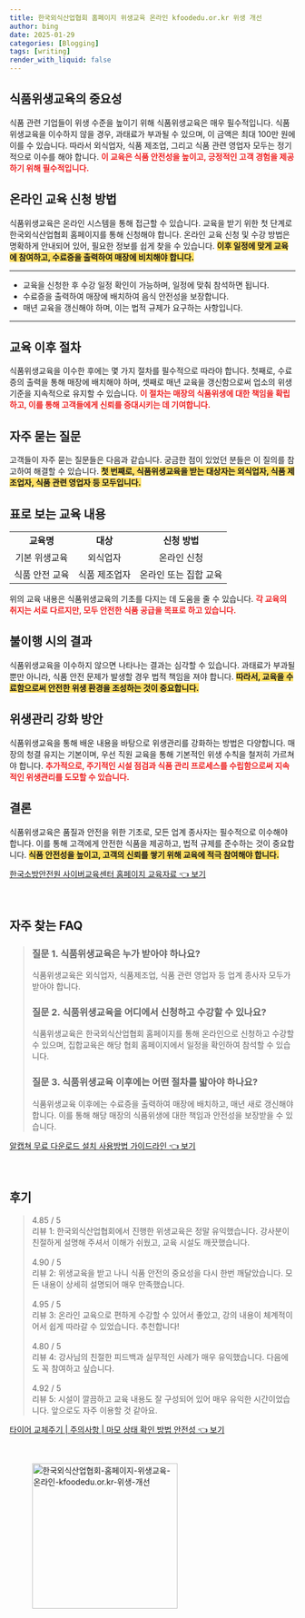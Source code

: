```yaml
---
title: 한국외식산업협회 홈페이지 위생교육 온라인 kfoodedu.or.kr 위생 개선
author: bing
date: 2025-01-29
categories: [Blogging]
tags: [writing]
render_with_liquid: false
---
```



<h2 id='식품위생교육의 중요성'>식품위생교육의 중요성</h2>

<p>식품 관련 기업들이 위생 수준을 높이기 위해 식품위생교육은 매우 필수적입니다. 식품위생교육을 이수하지 않을 경우, 과태료가 부과될 수 있으며, 이 금액은 최대 100만 원에 이를 수 있습니다. 따라서 외식업자, 식품 제조업, 그리고 식품 관련 영업자 모두는 정기적으로 이수를 해야 합니다. <b><span style="color: #ee2323;">이 교육은 식품 안전성을 높이고, 긍정적인 고객 경험을 제공하기 위해 필수적입니다.</span></b></p>

<h2 id='온라인 교육 신청 방법'>온라인 교육 신청 방법</h2>

<p>식품위생교육은 온라인 시스템을 통해 접근할 수 있습니다. 교육을 받기 위한 첫 단계로 한국외식산업협회 홈페이지를 통해 신청해야 합니다. 온라인 교육 신청 및 수강 방법은 명확하게 안내되어 있어, 필요한 정보를 쉽게 찾을 수 있습니다. <b><span style="background-color: #ffe066;">이후 일정에 맞게 교육에 참여하고, 수료증을 출력하여 매장에 비치해야 합니다.</span></b></p>

<hr />

<ul>
    <li>교육을 신청한 후 수강 일정 확인이 가능하며, 일정에 맞춰 참석하면 됩니다.</li>
    <li>수료증을 출력하여 매장에 배치하여 음식 안전성을 보장합니다.</li>
    <li>매년 교육을 갱신해야 하며, 이는 법적 규제가 요구하는 사항입니다.</li>
</ul>

<hr />

<h2 id='교육 이후 절차'>교육 이후 절차</h2>

<p>식품위생교육을 이수한 후에는 몇 가지 절차를 필수적으로 따라야 합니다. 첫째로, 수료증의 출력을 통해 매장에 배치해야 하며, 셋째로 매년 교육을 갱신함으로써 업소의 위생 기준을 지속적으로 유지할 수 있습니다. <b><span style="color: #ee2323;">이 절차는 매장의 식품위생에 대한 책임을 확립하고, 이를 통해 고객들에게 신뢰를 증대시키는 데 기여합니다.</span></b></p>

<h2 id='자주 묻는 질문'>자주 묻는 질문</h2>

<p>고객들이 자주 묻는 질문들은 다음과 같습니다. 궁금한 점이 있었던 분들은 이 질의를 참고하여 해결할 수 있습니다. <b><span style="background-color: #ffe066;">첫 번째로, 식품위생교육을 받는 대상자는 외식업자, 식품 제조업자, 식품 관련 영업자 등 모두입니다.</span></b></p>

<h2 id='표로 보는 교육 내용'>표로 보는 교육 내용</h2>

<table>
    <tr>
        <td style="text-align: center; height: 17px;"><b>교육명</b></td>
        <td style="text-align: center; height: 17px;"><b>대상</b></td>
        <td style="text-align: center; height: 17px;"><b>신청 방법</b></td>
    </tr>
    <tr>
        <td style="text-align: center; height: 17px;">기본 위생교육</td>
        <td style="text-align: center; height: 17px;">외식업자</td>
        <td style="text-align: center; height: 17px;">온라인 신청</td>
    </tr>
    <tr>
        <td style="text-align: center; height: 17px;">식품 안전 교육</td>
        <td style="text-align: center; height: 17px;">식품 제조업자</td>
        <td style="text-align: center; height: 17px;">온라인 또는 집합 교육</td>
    </tr>
</table>

<p>위의 교육 내용은 식품위생교육의 기초를 다지는 데 도움을 줄 수 있습니다. <b><span style="color: #ee2323;">각 교육의 취지는 서로 다르지만, 모두 안전한 식품 공급을 목표로 하고 있습니다.</span></b></p>

<h2 id='불이행 시의 결과'>불이행 시의 결과</h2>

<p>식품위생교육을 이수하지 않으면 나타나는 결과는 심각할 수 있습니다. 과태료가 부과될 뿐만 아니라, 식품 안전 문제가 발생할 경우 법적 책임을 져야 합니다. <b><span style="background-color: #ffe066;">따라서, 교육을 수료함으로써 안전한 위생 환경을 조성하는 것이 중요합니다.</span></b></p>

<h2 id='위생관리 강화 방안'>위생관리 강화 방안</h2>

<p>식품위생교육을 통해 배운 내용을 바탕으로 위생관리를 강화하는 방법은 다양합니다. 매장의 청결 유지는 기본이며, 우선 직원 교육을 통해 기본적인 위생 수칙을 철저히 가르쳐야 합니다. <b><span style="color: #ee2323;">추가적으로, 주기적인 시설 점검과 식품 관리 프로세스를 수립함으로써 지속적인 위생관리를 도모할 수 있습니다.</span></b></p>

<h2 id='결론'>결론</h2>

<p>식품위생교육은 품질과 안전을 위한 기초로, 모든 업계 종사자는 필수적으로 이수해야 합니다. 이를 통해 고객에게 안전한 식품을 제공하고, 법적 규제를 준수하는 것이 중요합니다. <b><span style="background-color: #ffe066;">식품 안전성을 높이고, 고객의 신뢰를 쌓기 위해 교육에 적극 참여해야 합니다.</span></b></p>


<p><a class="click-button" title="한국소방안전원 사이버교육센터 홈페이지 교육자료" href="https://yellowplanner.github.io/posts/%ED%95%9C%EA%B5%AD%EC%86%8C%EB%B0%A9%EC%95%88%EC%A0%84%EC%9B%90-%EC%82%AC%EC%9D%B4%EB%B2%84%EA%B5%90%EC%9C%A1%EC%84%BC%ED%84%B0-%ED%99%88%ED%8E%98%EC%9D%B4%EC%A7%80-%EA%B5%90%EC%9C%A1%EC%9E%90%EB%A3%8C/" rel="dofollow">한국소방안전원 사이버교육센터 홈페이지 교육자료 👈 보기</a></p><br>
<h2 id='자주_찾는_FAQ'>자주 찾는 FAQ</h2>
<div itemscope="" itemtype="https://schema.org/FAQPage"> 
<blockquote> 
<div itemscope="" itemprop="mainEntity" itemtype="https://schema.org/Question"> 
<h3 itemprop="name">질문 1. 식품위생교육은 누가 받아야 하나요?</h3> 
<div itemscope="" itemprop="acceptedAnswer" itemtype="https://schema.org/Answer"> 
<span itemprop="text"> 
<p>식품위생교육은 외식업자, 식품제조업, 식품 관련 영업자 등 업계 종사자 모두가 받아야 합니다.</p> 
</span> </div> 

<p></div> </p>

<div itemscope="" itemprop="mainEntity" itemtype="https://schema.org/Question"> 
<h3 itemprop="name">질문 2. 식품위생교육을 어디에서 신청하고 수강할 수 있나요?</h3> 
<div itemscope="" itemprop="acceptedAnswer" itemtype="https://schema.org/Answer"> 
<span itemprop="text"> 
<p>식품위생교육은 한국외식산업협회 홈페이지를 통해 온라인으로 신청하고 수강할 수 있으며, 집합교육은 해당 협회 홈페이지에서 일정을 확인하여 참석할 수 있습니다.</p> 
</span> </div> 

<p></div> </p>

<div itemscope="" itemprop="mainEntity" itemtype="https://schema.org/Question"> 
<h3 itemprop="name">질문 3. 식품위생교육 이후에는 어떤 절차를 밟아야 하나요?</h3> 
<div itemscope="" itemprop="acceptedAnswer" itemtype="https://schema.org/Answer"> 
<span itemprop="text"> 
<p>식품위생교육 이후에는 수료증을 출력하여 매장에 배치하고, 매년 새로 갱신해야 합니다. 이를 통해 해당 매장의 식품위생에 대한 책임과 안전성을 보장받을 수 있습니다.</p> 
</span> </div> 

<p></div> 
</blockquote> 
</div></p>
<p><a class="click-button" title="알캡쳐 무료 다운로드 설치 사용방법 가이드라인" href="https://yellowplanner.github.io/posts/%EC%95%8C%EC%BA%A1%EC%B3%90-%EB%AC%B4%EB%A3%8C-%EB%8B%A4%EC%9A%B4%EB%A1%9C%EB%93%9C-%EC%84%A4%EC%B9%98-%EC%82%AC%EC%9A%A9%EB%B0%A9%EB%B2%95-%EA%B0%80%EC%9D%B4%EB%93%9C%EB%9D%BC%EC%9D%B8/" rel="dofollow">알캡쳐 무료 다운로드 설치 사용방법 가이드라인 👈 보기</a></p><br>
<h2 id='후기'>후기</h2>
<div itemscope itemtype="https://schema.org/Product">
  <blockquote>
  <div itemprop="review" itemscope itemtype="https://schema.org/Review">
      <div itemprop="reviewRating" itemscope itemtype="https://schema.org/Rating"> <span itemprop="ratingValue">4.85</span> / <span itemprop="bestRating">5</span> </div>
      <span itemprop="reviewBody">리뷰 1: 한국외식산업협회에서 진행한 위생교육은 정말 유익했습니다. 강사분이 친절하게 설명해 주셔서 이해가 쉬웠고, 교육 시설도 깨끗했습니다.</span>
  </div>
  <br>
  <div itemprop="review" itemscope itemtype="https://schema.org/Review">
      <div itemprop="reviewRating" itemscope itemtype="https://schema.org/Rating"> <span itemprop="ratingValue">4.90</span> / <span itemprop="bestRating">5</span> </div>
      <span itemprop="reviewBody">리뷰 2: 위생교육을 받고 나니 식품 안전의 중요성을 다시 한번 깨달았습니다. 모든 내용이 상세히 설명되어 매우 만족했습니다.</span>
  </div>
  <br>
  <div itemprop="review" itemscope itemtype="https://schema.org/Review">
      <div itemprop="reviewRating" itemscope itemtype="https://schema.org/Rating"> <span itemprop="ratingValue">4.95</span> / <span itemprop="bestRating">5</span> </div>
      <span itemprop="reviewBody">리뷰 3: 온라인 교육으로 편하게 수강할 수 있어서 좋았고, 강의 내용이 체계적이어서 쉽게 따라갈 수 있었습니다. 추천합니다!</span>
  </div>
  <br>
  <div itemprop="review" itemscope itemtype="https://schema.org/Review">
      <div itemprop="reviewRating" itemscope itemtype="https://schema.org/Rating"> <span itemprop="ratingValue">4.80</span> / <span itemprop="bestRating">5</span> </div>
      <span itemprop="reviewBody">리뷰 4: 강사님의 친절한 피드백과 실무적인 사례가 매우 유익했습니다. 다음에도 꼭 참여하고 싶습니다.</span>
  </div>
  <br>
  <div itemprop="review" itemscope itemtype="https://schema.org/Review">
      <div itemprop="reviewRating" itemscope itemtype="https://schema.org/Rating"> <span itemprop="ratingValue">4.92</span> / <span itemprop="bestRating">5</span> </div>
      <span itemprop="reviewBody">리뷰 5: 시설이 깔끔하고 교육 내용도 잘 구성되어 있어 매우 유익한 시간이었습니다. 앞으로도 자주 이용할 것 같아요.</span>
  </div>
  </blockquote>
</div>
<p><a class="click-button" title="타이어 교체주기 | 주의사항 | 마모 상태 확인 방법 안전성" href="https://yellowplanner.github.io/posts/%ED%83%80%EC%9D%B4%EC%96%B4-%EA%B5%90%EC%B2%B4%EC%A3%BC%EA%B8%B0-%EC%A3%BC%EC%9D%98%EC%82%AC%ED%95%AD-%EB%A7%88%EB%AA%A8-%EC%83%81%ED%83%9C-%ED%99%95%EC%9D%B8-%EB%B0%A9%EB%B2%95-%EC%95%88%EC%A0%84%EC%84%B1/" rel="dofollow">타이어 교체주기 | 주의사항 | 마모 상태 확인 방법 안전성 👈 보기</a></p><br>
<figure class="image"><img src="https://yellowplanner.github.io/assets/img/thumbnail/한국외식산업협회-홈페이지-위생교육-온라인-kfoodedu.or.kr-위생-개선.webp" alt="한국외식산업협회-홈페이지-위생교육-온라인-kfoodedu.or.kr-위생-개선" width="256" height="256"></figure>